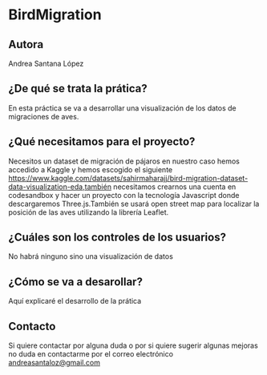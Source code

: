 # BirdMigration

## Autora
Andrea Santana López
## ¿De qué se trata la prática?
En esta práctica se va a desarrollar una visualización de los datos de migraciones de aves.
## ¿Qué necesitamos para el proyecto?
Necesitos un dataset de migración de pájaros en nuestro caso hemos accedido a Kaggle y hemos escogido el siguiente https://www.kaggle.com/datasets/sahirmaharajj/bird-migration-dataset-data-visualization-eda,también
necesitamos crearnos una cuenta en codesandbox y hacer un proyecto con la tecnología Javascript donde descargaremos Three.js.También se usará open street map para localizar la posición de las aves utilizando la librería
Leaflet.
## ¿Cuáles son los controles de los usuarios?
No habrá ninguno sino una visualización de datos 
## ¿Cómo se va a desarollar?
Aquí explicaré el desarrollo de la prática
## Contacto
Si quiere contactar por alguna duda o por si quiere sugerir algunas mejoras no duda en contactarme por el correo electrónico andreasantaloz@gmail.com










